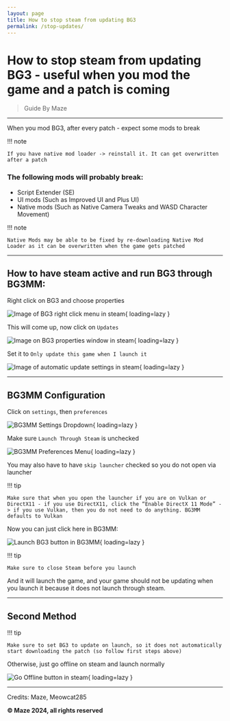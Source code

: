```yaml
---
layout: page
title: How to stop steam from updating BG3
permalink: /stop-updates/
---
```


# How to stop steam from updating BG3 - useful when you mod the game and a patch is coming

> Guide By Maze

---

When you mod BG3, after every patch - expect some mods to break

!!! note
    
    If you have native mod loader -> reinstall it. It can get overwritten after a patch

### The following mods will probably break:
 - Script Extender (SE)
 - UI mods (Such as Improved UI and Plus UI)
 - Native mods (Such as Native Camera Tweaks and WASD Character Movement)

!!! note

    Native Mods may be able to be fixed by re-downloading Native Mod Loader as it can be overwritten when the game gets patched

---

## How to have steam active and run BG3 through BG3MM:

Right click on BG3 and choose properties 

![Image of BG3 right click menu in steam](/assets/stop-updates/image3.png){ loading=lazy }

This will come up, now click on `Updates`

![Image on BG3 properties window in steam](/assets/stop-updates/image7.png){ loading=lazy }

Set it to `Only update this game when I launch it`

![Image of automatic update settings in steam](/assets/stop-updates/image1.png){ loading=lazy }

---

## BG3MM Configuration

Click on `settings`, then `preferences`

![BG3MM Settings Dropdown](/assets/stop-updates/image4.png){ loading=lazy }

Make sure `Launch Through Steam` is unchecked

![BG3MM Preferences Menu](/assets/stop-updates/image5.png){ loading=lazy }

You may also have to have `skip launcher` checked so you do not open via launcher

!!! tip

    Make sure that when you open the launcher if you are on Vulkan or DirectX11 - if you use DirectX11, click the “Enable DirectX 11 Mode” -> if you use Vulkan, then you do not need to do anything. BG3MM defaults to Vulkan

Now you can just click here in BG3MM:

![Launch BG3 button in BG3MM](/assets/stop-updates/image6.png){ loading=lazy }

!!! tip

    Make sure to close Steam before you launch

And it will launch the game, and your game should not be updating when you launch it because it does not launch through steam.

---

## Second Method

!!! tip
    
    Make sure to set BG3 to update on launch, so it does not automatically start downloading the patch (so follow first steps above)

Otherwise, just go offline on steam and launch normally

![Go Offline button in steam](/assets/stop-updates/image2.png){ loading=lazy }

---

Credits: Maze, Meowcat285

**© Maze 2024, all rights reserved**